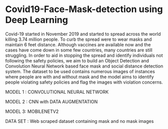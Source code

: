 # Covid19-Face-Mask-detection using Deep Learning
Covid-19 started in November 2019 and started to spread across the world killing 3.74 million people. 
To curb the spread were to wear masks and maintain 6 feet distance. Although vaccines are available now and the cases have come down in some few countries,
many countries are still struggling. In order to aid in stopping the spread and identify individuals not following the safety policies,
we aim to build an Object Detection and Convolution Neural Network based face mask and social distance detection system. 
The dataset to be used contains numerous images of instances where people are with and without mask and the model aims to identify people violating safety policies and flag the images with violation concerns.


MODEL 1 :
CONVOLUTIONAL NEURAL NETWORK

MODEL 2 :
CNN with DATA AUGMENTATION

MODEL 3:
MOBILENETV2 

DATA SET :
Web scraped dataset containing mask and no mask images
